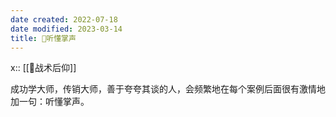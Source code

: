 ```yaml
---
date created: 2022-07-18
date modified: 2023-03-14
title: 🐤听懂掌声
---
```


x:: [[🐤战术后仰]]

成功学大师，传销大师，善于夸夸其谈的人，会频繁地在每个案例后面很有激情地加一句：听懂掌声。
